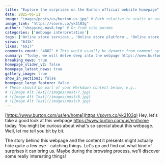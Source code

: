 ```yaml
---
title: "Explore the surprises on the Burton official website homepage"
date: 2025-06-11
image: "images/posts/us/burton-us.jpg" # Path relative to static or assets
image_link: "https://sovrn.co/yk3103g"
author: "shopping.nav8.top" # Or from site params
categories: ['Webpage interpretation']
tags: ['Online store services', 'Online store platform', 'Online store platform services', 'Online shopping services', 'Official website purchase services']
views: "641k"
likes: "6917"
comments_count: "4802" # This would usually be dynamic from comment system
summary: "Today, we will delve deep into the webpage https://www.burton.com/us/en/home. There may be many highlights behind the story and the content presented on this webpage. We will embark on an exploration journey to see what surprises it can bring. Maybe we'll discover something extremely interesting during the browsing process. Let's look forward to it together."
breaking_news: true   
homepage_slider_v2: false  
homepage_latest_news: true  
gallery_image: true  
show_in_section3: false
homepage_large_feature: false
# These should be part of your Markdown content below, e.g.:
# ![Image Alt Text](/images/post/7.jpg)
# ![Image Alt Text](/images/post/8.jpg)
# ![Image Alt Text](/images/post/9.jpg)
---
```

[https://www.burton.com/us/en/home](https://sovrn.co/yk3103g)
Hey, let's take a good look at this webpage https://www.burton.com/us/en/home today. You might be curious about what's so special about this webpage. Well, let me tell you bit by bit.

The story behind this webpage and the content it presents might actually hide quite a few eye - catching things. Let's go and find out what kind of surprises it can bring us. Maybe during the browsing process, we'll discover some really interesting things! 
